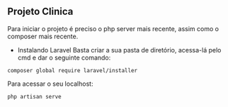 ## Projeto Clinica

Para iniciar o projeto é preciso o php server mais recente, assim como o composer mais recente. 

- Instalando Laravel
Basta criar a sua pasta de diretório, acessa-lá pelo cmd e dar o seguinte comando:
```
composer global require laravel/installer
```

Para acessar o seu localhost:
```
php artisan serve
```
